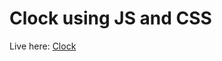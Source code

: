 # Clock using JS and CSS

Live here: <a href="https://anshu15183.github.io/JS-and-CSS-Clock/" target="_blank">Clock</a>

